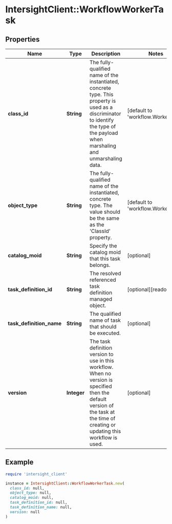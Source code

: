 # IntersightClient::WorkflowWorkerTask

## Properties

| Name | Type | Description | Notes |
| ---- | ---- | ----------- | ----- |
| **class_id** | **String** | The fully-qualified name of the instantiated, concrete type. This property is used as a discriminator to identify the type of the payload when marshaling and unmarshaling data. | [default to &#39;workflow.WorkerTask&#39;] |
| **object_type** | **String** | The fully-qualified name of the instantiated, concrete type. The value should be the same as the &#39;ClassId&#39; property. | [default to &#39;workflow.WorkerTask&#39;] |
| **catalog_moid** | **String** | Specify the catalog moid that this task belongs. | [optional] |
| **task_definition_id** | **String** | The resolved referenced task definition managed object. | [optional][readonly] |
| **task_definition_name** | **String** | The qualified name of task that should be executed. | [optional] |
| **version** | **Integer** | The task definition version to use in this workflow. When no version is specified then the default version of the task at the time of creating or updating this workflow is used. | [optional] |

## Example

```ruby
require 'intersight_client'

instance = IntersightClient::WorkflowWorkerTask.new(
  class_id: null,
  object_type: null,
  catalog_moid: null,
  task_definition_id: null,
  task_definition_name: null,
  version: null
)
```

